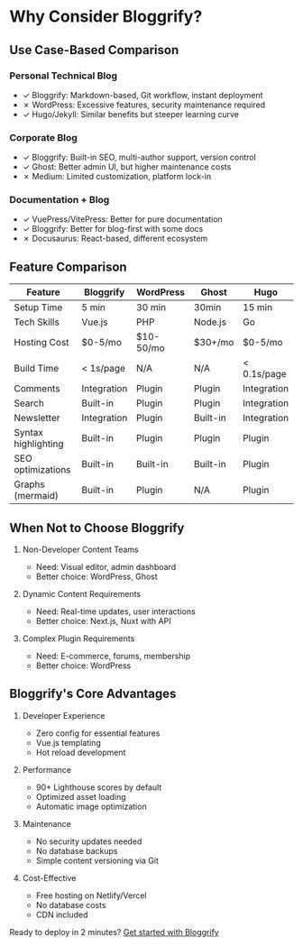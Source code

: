 # Why Consider Bloggrify?

## Use Case-Based Comparison

### Personal Technical Blog
* ✓ Bloggrify: Markdown-based, Git workflow, instant deployment  
* ✗ WordPress: Excessive features, security maintenance required  
* ✓ Hugo/Jekyll: Similar benefits but steeper learning curve  

### Corporate Blog
* ✓ Bloggrify: Built-in SEO, multi-author support, version control  
* ✓ Ghost: Better admin UI, but higher maintenance costs  
* ✗ Medium: Limited customization, platform lock-in  

### Documentation + Blog
* ✓ VuePress/VitePress: Better for pure documentation  
* ✓ Bloggrify: Better for blog-first with some docs  
* ✗ Docusaurus: React-based, different ecosystem  

## Feature Comparison

| Feature             | Bloggrify   | WordPress | Ghost    | Hugo |
|---------------------|-------------|-----------|----------|------|
| Setup Time          | 5 min       | 30 min | 30min    | 15 min |
| Tech Skills         | Vue.js      | PHP | Node.js  | Go |
| Hosting Cost        | $0-5/mo     | $10-50/mo | $30+/mo  | $0-5/mo |
| Build Time          | < 1s/page   | N/A | N/A      | < 0.1s/page |
| Comments            | Integration | Plugin | Plugin   | Integration |
| Search              | Built-in    | Plugin | Plugin   | Integration |
| Newsletter          | Integration | Plugin | Built-in | Integration |
| Syntax highlighting | Built-in    | Plugin | Plugin   | Plugin |
| SEO optimizations   | Built-in    | Built-in | Built-in | Plugin |
| Graphs (mermaid)    | Built-in    | Plugin | N/A      | Plugin |

## When Not to Choose Bloggrify

1. Non-Developer Content Teams
    - Need: Visual editor, admin dashboard
    - Better choice: WordPress, Ghost

2. Dynamic Content Requirements
    - Need: Real-time updates, user interactions
    - Better choice: Next.js, Nuxt with API

3. Complex Plugin Requirements
    - Need: E-commerce, forums, membership
    - Better choice: WordPress

## Bloggrify's Core Advantages

1. Developer Experience
    - Zero config for essential features
    - Vue.js templating
    - Hot reload development

2. Performance
    - 90+ Lighthouse scores by default
    - Optimized asset loading
    - Automatic image optimization

3. Maintenance
    - No security updates needed
    - No database backups
    - Simple content versioning via Git

4. Cost-Effective
    - Free hosting on Netlify/Vercel
    - No database costs
    - CDN included


Ready to deploy in 2 minutes? [Get started with Bloggrify](/introduction/getting-started)
 
